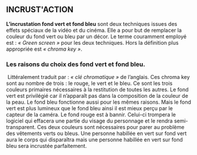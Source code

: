 ## INCRUST'ACTION

**L’incrustation fond vert et fond bleu** sont deux techniques issues des effets spéciaux de la vidéo et du cinéma. Elle a pour but de remplacer la couleur du fond vert ou bleu par un décor. Le terme couramment employé est : _« Green screen »_ pour les deux techniques. Hors la définition plus appropriée est _« chroma key »_.
​
### Les raisons du choix des fond vert et fond bleu.
​
Littéralement traduit par : _« clé chromatique »_ de l’anglais. Ces chroma key sont au nombre de trois : le rouge, le vert et le bleu. Ce sont les trois couleurs primaires nécessaires à la restitution de toutes les autres. Le fond vert est privilégié car il n’apparaît pas dans la composition de la couleur de la peau. Le fond bleu fonctionne aussi pour les mêmes raisons. Mais le fond vert est plus lumineux que le fond bleu ainsi il est mieux perçu par le capteur de la caméra. Le fond rouge est à bannir. Celui-ci trompera le logiciel qui effacera une partie du visage du personnage et le rendra semi-transparent. Ces deux couleurs sont nécessaires pour parer au problème des vêtements verts ou bleus. Une personne habillée en vert sur fond vert aura le corps qui disparaîtra mais une personne habillée en vert sur fond bleu sera incrustée parfaitement.